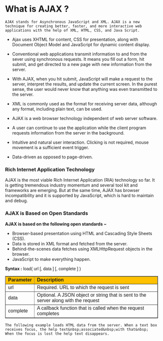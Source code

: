 # What is AJAX ?
`AJAX stands for Asynchronous JavaScript and XML. AJAX is a new technique for creating better, faster, and more interactive web applications with the help of XML, HTML, CSS, and Java Script.`

<ul class="list">
<li><p>Ajax uses XHTML for content, CSS for presentation, along with Document Object Model and JavaScript for dynamic content display.</p></li>
<li><p>Conventional web applications transmit information to and from the sever using synchronous requests. It means you fill out a form, hit submit, and get directed to a new page with new information from the server.</p></li>
<li><p>With AJAX, when you hit submit, JavaScript will make a request to the server, interpret the results, and update the current screen. In the purest sense, the user would never know that anything was even transmitted to the server.</p></li>
<li><p>XML is commonly used as the format for receiving server data, although any format, including plain text, can be used.</p></li>
<li><p>AJAX is a web browser technology independent of web server software.</p></li>
<li><p>A user can continue to use the application while the client program requests information from the server in the background.</p></li>
<li><p>Intuitive and natural user interaction. Clicking is not required, mouse movement is a sufficient event trigger.</p></li>
<li><p>Data-driven as opposed to page-driven.</p></li>
</ul>

### Rich Internet Application Technology

<p>AJAX is the most viable Rich Internet Application (RIA) technology so far. It is getting tremendous industry momentum and several tool kit and frameworks are emerging. But at the same time, AJAX has browser incompatibility and it is supported by JavaScript, which is hard to maintain and debug.</p>

### AJAX is Based on Open Standards
**AJAX is based on the following open standards −**
<ul class="list">
<li>Browser-based presentation using HTML and Cascading Style Sheets (CSS).</li>
<li>Data is stored in XML format and fetched from the server.</li>
<li>Behind-the-scenes data fetches using XMLHttpRequest objects in the browser.</li>
<li>JavaScript to make everything happen.</li>
</ul>

**Syntax :**
<span style="font-family: Arial, Helvetica, sans-serif;">load( url [, data ] [, complete ] )</span>
<table border="1" style="border-collapse: collapse;">
    <tbody>
<tr style="background-color: #ffc000;">
        <td><span style="font-family: Arial, Helvetica, sans-serif;"><b>Parameter
        </b></span></td>
        <td><span style="font-family: Arial, Helvetica, sans-serif;"><b>Description
        </b></span></td>
    </tr>
<tr>
        <td><span style="font-family: Arial, Helvetica, sans-serif;">url
        </span></td>
        <td><span style="font-family: Arial, Helvetica, sans-serif;">Required. URL to which the request is sent
        </span></td>
    </tr>
<tr>
        <td><span style="font-family: Arial, Helvetica, sans-serif;">data
        </span></td>
        <td><span style="font-family: Arial, Helvetica, sans-serif;">Optional. A JSON object or string that is sent to the server along with the request
        </span></td>
    </tr>
<tr>
        <td><span style="font-family: Arial, Helvetica, sans-serif;">complete
        </span></td>
        <td><span style="font-family: Arial, Helvetica, sans-serif;">A callback function that is called when the request completes
        </span></td>
    </tr>
</tbody></table>


`The following example loads HTML data from the server. When a text box receives focus, the help text&nbsp;associated&nbsp;with that&nbsp; When the focus is lost the help text disappears.`
